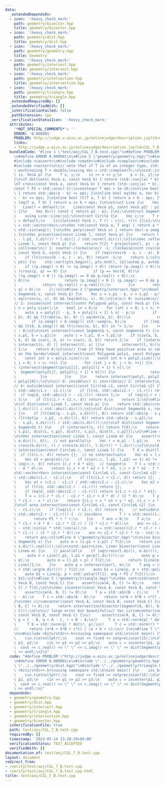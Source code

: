 ```yaml
---
data:
  _extendedDependsOn:
  - icon: ':heavy_check_mark:'
    path: geometry/bisector.hpp
    title: geometry/bisector.hpp
  - icon: ':heavy_check_mark:'
    path: geometry/dist.hpp
    title: geometry/dist.hpp
  - icon: ':heavy_check_mark:'
    path: geometry/geometry.hpp
    title: Geometry
  - icon: ':heavy_check_mark:'
    path: geometry/intersect.hpp
    title: geometry/intersect.hpp
  - icon: ':heavy_check_mark:'
    path: geometry/intersection.hpp
    title: geometry/intersection.hpp
  - icon: ':heavy_check_mark:'
    path: geometry/triangle.hpp
    title: geometry/triangle.hpp
  _extendedRequiredBy: []
  _extendedVerifiedWith: []
  _isVerificationFailed: false
  _pathExtension: cpp
  _verificationStatusIcon: ':heavy_check_mark:'
  attributes:
    '*NOT_SPECIAL_COMMENTS*': ''
    ERROR: '0.000001'
    PROBLEM: http://judge.u-aizu.ac.jp/onlinejudge/description.jsp?id=CGL_7_B
    links:
    - http://judge.u-aizu.ac.jp/onlinejudge/description.jsp?id=CGL_7_B
  bundledCode: "#line 1 \"test/aoj/CGL_7_B.test.cpp\"\n#define PROBLEM \"http://judge.u-aizu.ac.jp/onlinejudge/description.jsp?id=CGL_7_B\"\
    \n#define ERROR 0.000001\n\n#line 2 \"geometry/geometry.hpp\"\n#include <algorithm>\n\
    #include <cassert>\n#include <cmath>\n#include <complex>\n#include <iostream>\n\
    #include <vector>\n\n// note that if T is of an integer type, std::abs does not\
    \ work\nusing T = double;\nusing Vec = std::complex<T>;\n\nstd::istream& operator>>(std::istream&\
    \ is, Vec& p) {\n    T x, y;\n    is >> x >> y;\n    p = {x, y};\n    return is;\n\
    }\n\nT dot(const Vec& a, const Vec& b) { return (std::conj(a) * b).real(); }\n\
    \nT cross(const Vec& a, const Vec& b) { return (std::conj(a) * b).imag(); }\n\n\
    const T PI = std::acos(-1);\nconstexpr T eps = 1e-10;\ninline bool eq(T a, T b)\
    \ { return std::abs(a - b) <= eps; }\ninline bool eq(Vec a, Vec b) { return std::abs(a\
    \ - b) <= eps; }\ninline bool lt(T a, T b) { return a < b - eps; }\ninline bool\
    \ leq(T a, T b) { return a <= b + eps; }\n\nstruct Line {\n    Vec p1, p2;\n \
    \   Line() = default;\n    Line(const Vec& p1, const Vec& p2) : p1(p1), p2(p2)\
    \ {}\n    Vec dir() const { return p2 - p1; }\n};\n\nstruct Segment : Line {\n\
    \    using Line::Line;\n};\n\nstruct Circle {\n    Vec c;\n    T r;\n    Circle()\
    \ = default;\n    Circle(const Vec& c, T r) : c(c), r(r) {}\n};\n\nusing Polygon\
    \ = std::vector<Vec>;\n\nVec rot(const Vec& a, T ang) { return a * Vec(std::cos(ang),\
    \ std::sin(ang)); }\n\nVec perp(const Vec& a) { return Vec(-a.imag(), a.real());\
    \ }\n\nVec projection(const Line& l, const Vec& p) {\n    return l.p1 + dot(p\
    \ - l.p1, l.dir()) * l.dir() / std::norm(l.dir());\n}\n\nVec reflection(const\
    \ Line& l, const Vec& p) {\n    return T(2) * projection(l, p) - p;\n}\n\n// 0:\
    \ collinear\n// 1: counter-clockwise\n// -1: clockwise\nint ccw(const Vec& a,\
    \ const Vec& b, const Vec& c) {\n    if (eq(cross(b - a, c - a), 0)) return 0;\n\
    \    if (lt(cross(b - a, c - a), 0)) return -1;\n    return 1;\n}\n\nvoid sort_by_arg(std::vector<Vec>&\
    \ pts) {\n    std::sort(pts.begin(), pts.end(), [&](auto& p, auto& q) {\n    \
    \    if ((p.imag() < 0) != (q.imag() < 0)) return (p.imag() < 0);\n        if\
    \ (cross(p, q) == 0) {\n            if (p == Vec(0, 0))\n                return\
    \ !(q.imag() < 0 || (q.imag() == 0 && q.real() > 0));\n            if (q == Vec(0,\
    \ 0))\n                return (p.imag() < 0 || (p.imag() == 0 && p.real() > 0));\n\
    \            return (p.real() > q.real());\n        }\n        return (cross(p,\
    \ q) > 0);\n    });\n}\n#line 3 \"geometry/intersect.hpp\"\n\nbool intersect(const\
    \ Segment& s, const Vec& p) {\n    Vec u = s.p1 - p, v = s.p2 - p;\n    return\
    \ eq(cross(u, v), 0) && leq(dot(u, v), 0);\n}\n\n// 0: outside\n// 1: on the border\n\
    // 2: inside\nint intersect(const Polygon& poly, const Vec& p) {\n    const int\
    \ n = poly.size();\n    bool in = 0;\n    for (int i = 0; i < n; ++i) {\n    \
    \    auto a = poly[i] - p, b = poly[(i + 1) % n] - p;\n        if (eq(cross(a,\
    \ b), 0) && (lt(dot(a, b), 0) || eq(dot(a, b), 0)))\n            return 1;\n \
    \       if (a.imag() > b.imag()) std::swap(a, b);\n        if (leq(a.imag(), 0)\
    \ && lt(0, b.imag()) && lt(cross(a, b), 0)) in ^= 1;\n    }\n    return in ? 2\
    \ : 0;\n}\n\nint intersect(const Segment& s, const Segment& t) {\n    auto a =\
    \ s.p1, b = s.p2;\n    auto c = t.p1, d = t.p2;\n    if (ccw(a, b, c) != ccw(a,\
    \ b, d) && ccw(c, d, a) != ccw(c, d, b)) return 2;\n    if (intersect(s, c) ||\
    \ intersect(s, d) || intersect(t, a) ||\n        intersect(t, b))\n        return\
    \ 1;\n    return 0;\n}\n\n// true if they have positive area in common or touch\
    \ on the border\nbool intersect(const Polygon& poly1, const Polygon& poly2) {\n\
    \    const int n = poly1.size();\n    const int m = poly2.size();\n    for (int\
    \ i = 0; i < n; ++i) {\n        for (int j = 0; j < m; ++j) {\n            if\
    \ (intersect(Segment(poly1[i], poly1[(i + 1) % n]),\n                        \
    \  Segment(poly2[j], poly2[(j + 1) % m]))) {\n                return true;\n \
    \           }\n        }\n    }\n    return intersect(poly1, poly2[0]) || intersect(poly2,\
    \ poly1[0]);\n}\n\n// 0: inside\n// 1: inscribe\n// 2: intersect\n// 3: circumscribe\n\
    // 4: outside\nint intersect(const Circle& c1, const Circle& c2) {\n    T d =\
    \ std::abs(c1.c - c2.c);\n    if (lt(d, std::abs(c2.r - c1.r))) return 0;\n  \
    \  if (eq(d, std::abs(c2.r - c1.r))) return 1;\n    if (eq(c1.r + c2.r, d)) return\
    \ 3;\n    if (lt(c1.r + c2.r, d)) return 4;\n    return 2;\n}\n#line 4 \"geometry/dist.hpp\"\
    \n\nT dist(const Line& l, const Vec& p) {\n    return std::abs(cross(p - l.p1,\
    \ l.dir())) / std::abs(l.dir());\n}\n\nT dist(const Segment& s, const Vec& p)\
    \ {\n    if (lt(dot(p - s.p1, s.dir()), 0)) return std::abs(p - s.p1);\n    if\
    \ (lt(dot(p - s.p2, -s.dir()), 0)) return std::abs(p - s.p2);\n    return std::abs(cross(p\
    \ - s.p1, s.dir())) / std::abs(s.dir());\n}\n\nT dist(const Segment& s, const\
    \ Segment& t) {\n    if (intersect(s, t)) return T(0);\n    return std::min({dist(s,\
    \ t.p1), dist(s, t.p2), dist(t, s.p1), dist(t, s.p2)});\n}\n#line 4 \"geometry/intersection.hpp\"\
    \n\nVec intersection(const Line& l, const Line& m) {\n    assert(!eq(cross(l.dir(),\
    \ m.dir()), 0));  // not parallel\n    Vec r = m.p1 - l.p1;\n    return l.p1 +\
    \ cross(m.dir(), r) / cross(m.dir(), l.dir()) * l.dir();\n}\n\nstd::vector<Vec>\
    \ intersection(const Circle& c, const Line& l) {\n    T d = dist(l, c.c);\n  \
    \  if (lt(c.r, d)) return {};  // no intersection\n    Vec e1 = l.dir() / std::abs(l.dir());\n\
    \    Vec e2 = perp(e1);\n    if (ccw(c.c, l.p1, l.p2) == 1) e2 *= -1;\n    if\
    \ (eq(c.r, d)) return {c.c + d * e2};  // tangent\n    T t = std::sqrt(c.r * c.r\
    \ - d * d);\n    return {c.c + d * e2 + t * e1, c.c + d * e2 - t * e1};\n}\n\n\
    std::vector<Vec> intersection(const Circle& c1, const Circle& c2) {\n    T d =\
    \ std::abs(c1.c - c2.c);\n    if (lt(c1.r + c2.r, d)) return {};  // outside\n\
    \    Vec e1 = (c2.c - c1.c) / std::abs(c2.c - c1.c);\n    Vec e2 = perp(e1);\n\
    \    if (lt(d, std::abs(c2.r - c1.r))) return {};                  // contain\n\
    \    if (eq(d, std::abs(c2.r - c1.r))) return {c1.c + c1.r * e1};  // tangent\n\
    \    T x = (c1.r * c1.r - c2.r * c2.r + d * d) / (2 * d);\n    T y = std::sqrt(c1.r\
    \ * c1.r - x * x);\n    return {c1.c + x * e1 + y * e2, c1.c + x * e1 - y * e2};\n\
    }\n\nT area_intersection(const Circle& c1, const Circle& c2) {\n    T d = std::abs(c2.c\
    \ - c1.c);\n    if (leq(c1.r + c2.r, d)) return 0;    // outside\n    if (leq(d,\
    \ std::abs(c2.r - c1.r))) {  // inside\n        T r = std::min(c1.r, c2.r);\n\
    \        return PI * r * r;\n    }\n    T ans = 0;\n    T a;\n    a = std::acos((c1.r\
    \ * c1.r + d * d - c2.r * c2.r) / (2 * c1.r * d));\n    ans += c1.r * c1.r * (a\
    \ - std::sin(a) * std::cos(a));\n    a = std::acos((c2.r * c2.r + d * d - c1.r\
    \ * c1.r) / (2 * c2.r * d));\n    ans += c2.r * c2.r * (a - std::sin(a) * std::cos(a));\n\
    \    return ans;\n}\n#line 4 \"geometry/bisector.hpp\"\n\nLine bisector(const\
    \ Segment& s) {\n    auto m = (s.p1 + s.p2) / T(2);\n    return Line(m, m + Vec(-s.dir().imag(),\
    \ s.dir().real()));\n}\n\nstd::pair<Line, Line> bisector(const Line& l, const\
    \ Line& m) {\n    // parallel\n    if (eq(cross(l.dir(), m.dir()), 0)) {\n   \
    \     auto n = Line(l.p1, l.p1 + perp(l.dir()));\n        auto p = intersection(n,\
    \ m);\n        auto m = (l.p1 + p) / T(2);\n        return {Line(m, m + l.dir()),\
    \ Line()};\n    }\n    auto p = intersection(l, m);\n    T ang = (std::arg(l.dir())\
    \ + std::arg(m.dir())) / T(2);\n    auto b1 = Line(p, p + std::polar(T(1), ang));\n\
    \    auto b2 = Line(p, p + std::polar(T(1), ang + PI / T(2)));\n    return {b1,\
    \ b2};\n}\n#line 5 \"geometry/triangle.hpp\"\n\nVec centroid(const Vec& A, const\
    \ Vec& B, const Vec& C) {\n    assert(ccw(A, B, C) != 0);\n    return (A + B +\
    \ C) / T(3);\n}\n\nVec incenter(const Vec& A, const Vec& B, const Vec& C) {\n\
    \    assert(ccw(A, B, C) != 0);\n    T a = std::abs(B - C);\n    T b = std::abs(C\
    \ - A);\n    T c = std::abs(A - B);\n    return (a*A + b*B + c*C) / (a + b + c);\n\
    }\n\nVec circumcenter(const Vec& A, const Vec& B, const Vec& C) {\n    assert(ccw(A,\
    \ B, C) != 0);\n    return intersection(bisector(Segment(A, B)), bisector(Segment(A,\
    \ C)));\n}\n\n// large error but beautiful\n// Vec circumcenter(const Vec& A,\
    \ const Vec& B, const Vec& C) {\n//     assert(ccw(A, B, C) != 0);\n//     Vec\
    \ p = C - B, q = A - C, r = B - A;\n//     T a = std::norm(p) * dot(q, r);\n//\
    \     T b = std::norm(q) * dot(r, p);\n//     T c = std::norm(r) * dot(p, q);\n\
    //     return (a*A + b*B + c*C) / (a + b + c);\n// }\n\n#line 7 \"test/aoj/CGL_7_B.test.cpp\"\
    \n\n#include <bits/stdc++.h>\nusing namespace std;\n\nint main() {\n    ios_base::sync_with_stdio(false);\n\
    \    cin.tie(nullptr);\n    cout << fixed << setprecision(15);\n\n\n    Vec p1,\
    \ p2, p3;\n    cin >> p1 >> p2 >> p3;\n    auto c = incenter(p1, p2, p3);\n  \
    \  cout << c.real() << \" \" << c.imag() << \" \" << dist(Segment(p1, p2), c)\
    \ << endl;\n}\n"
  code: "#define PROBLEM \"http://judge.u-aizu.ac.jp/onlinejudge/description.jsp?id=CGL_7_B\"\
    \n#define ERROR 0.000001\n\n#include \"../../geometry/geometry.hpp\"\n#include\
    \ \"../../geometry/dist.hpp\"\n#include \"../../geometry/triangle.hpp\"\n\n#include\
    \ <bits/stdc++.h>\nusing namespace std;\n\nint main() {\n    ios_base::sync_with_stdio(false);\n\
    \    cin.tie(nullptr);\n    cout << fixed << setprecision(15);\n\n\n    Vec p1,\
    \ p2, p3;\n    cin >> p1 >> p2 >> p3;\n    auto c = incenter(p1, p2, p3);\n  \
    \  cout << c.real() << \" \" << c.imag() << \" \" << dist(Segment(p1, p2), c)\
    \ << endl;\n}"
  dependsOn:
  - geometry/geometry.hpp
  - geometry/dist.hpp
  - geometry/intersect.hpp
  - geometry/triangle.hpp
  - geometry/intersection.hpp
  - geometry/bisector.hpp
  isVerificationFile: true
  path: test/aoj/CGL_7_B.test.cpp
  requiredBy: []
  timestamp: '2023-05-14 13:38:20+09:00'
  verificationStatus: TEST_ACCEPTED
  verifiedWith: []
documentation_of: test/aoj/CGL_7_B.test.cpp
layout: document
redirect_from:
- /verify/test/aoj/CGL_7_B.test.cpp
- /verify/test/aoj/CGL_7_B.test.cpp.html
title: test/aoj/CGL_7_B.test.cpp
---
```


